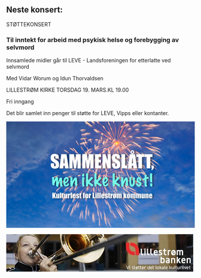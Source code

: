 ## Neste konsert:
STØTTEKONSERT 
### Til inntekt for arbeid med psykisk helse og forebygging av selvmord
Innsamlede midler går til LEVE - Landsforeningen for etterlatte ved selvmord 

Med Vidar Worum og Idun Thorvaldsen

LILLESTRØM KIRKE TORSDAG 19. MARS.KL 19.00

Fri inngang

Det blir samlet inn penger til støtte for LEVE, Vipps eller kontanter.

![LillCanto Julekonsert 2019](assets/bilder_til_web/SMIKplakat.jpg)

![LillCanto Julekonsert 2019](assets/bilder_til_web/Lillestrombanken.jpg)

